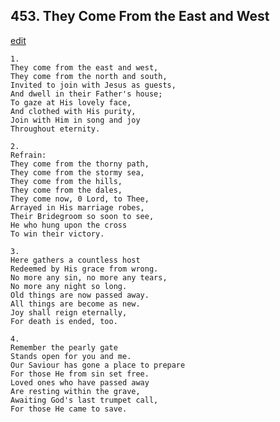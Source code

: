 
## 453.  They Come From the East and West
[edit](https://docs.google.com/document/d/1W9VhKiV54rBlF0G4TxAnqspaP9P89QTy/edit?mode=html)




    1.
    They come from the east and west, 
    They come from the north and south, 
    Invited to join with Jesus as guests, 
    And dwell in their Father's house; 
    To gaze at His lovely face, 
    And clothed with His purity, 
    Join with Him in song and joy 
    Throughout eternity. 

    2.
    Refrain:
    They come from the thorny path, 
    They come from the stormy sea, 
    They come from the hills, 
    They come from the dales, 
    They come now, 0 Lord, to Thee, 
    Arrayed in His marriage robes, 
    Their Bridegroom so soon to see, 
    He who hung upon the cross 
    To win their victory. 

    3.
    Here gathers a countless host 
    Redeemed by His grace from wrong. 
    No more any sin, no more any tears, 
    No more any night so long. 
    Old things are now passed away. 
    All things are become as new. 
    Joy shall reign eternally, 
    For death is ended, too. 

    4.
    Remember the pearly gate 
    Stands open for you and me. 
    Our Saviour has gone a place to prepare 
    For those He from sin set free. 
    Loved ones who have passed away 
    Are resting within the grave, 
    Awaiting God's last trumpet call, 
    For those He came to save.
